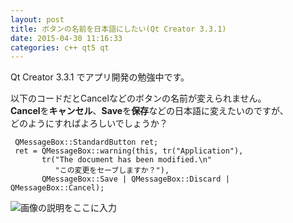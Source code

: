 ```yaml
---
layout: post
title: ボタンの名前を日本語にしたい(Qt Creator 3.3.1)
date: 2015-04-30 11:16:33
categories: c++ qt5 qt
---
```

<p>Qt Creator 3.3.1 でアプリ開発の勉強中です。</p>

<p>以下のコードだとCancelなどのボタンの名前が変えられません。<br>
<strong>Cancel</strong>を<strong>キャンセル</strong>、<strong>Save</strong>を<strong>保存</strong>などの日本語に変えたいのですが、<br>
どのようにすればよろしいでしょうか？</p>

<pre><code> QMessageBox::StandardButton ret;
 ret = QMessageBox::warning(this, tr("Application"),
       tr("The document has been modified.\n"
          "この変更をセーブしますか？"),
       QMessageBox::Save | QMessageBox::Discard | QMessageBox::Cancel);
</code></pre>

<p><img src="https://i.stack.imgur.com/XC1Og.png" alt="画像の説明をここに入力"></p>
